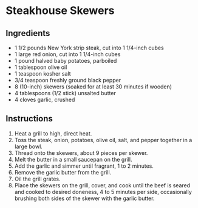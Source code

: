 # Steakhouse Skewers

## Ingredients

- 1 1/2 pounds New York strip steak, cut into 1 1/4-inch cubes
- 1 large red onion, cut into 1 1/4-inch cubes
- 1 pound halved baby potatoes, parboiled
- 1 tablespoon olive oil
- 1 teaspoon kosher salt
- 3/4 teaspoon freshly ground black pepper
- 8 (10-inch) skewers (soaked for at least 30 minutes if wooden)
- 4 tablespoons (1/2 stick) unsalted butter
- 4 cloves garlic, crushed
## Instructions

1. Heat a grill to high, direct heat.
2. Toss the steak, onion, potatoes, olive oil, salt, and pepper together in a large bowl. 
3. Thread onto the skewers, about 9 pieces per skewer.
4. Melt the butter in a small saucepan on the grill.
5. Add the garlic and simmer until fragrant, 1 to 2 minutes. 
6. Remove the garlic butter from the grill.
7. Oil the grill grates. 
8. Place the skewers on the grill, cover, and cook until the beef is seared and cooked to desired doneness, 4 to 5 minutes per side, occasionally brushing both sides of the skewer with the garlic butter.